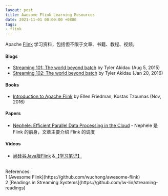 ```yaml
---
layout: post
title: Awesome Flink Learning Resources
date: 2021-11-01 00:00:00 +0800
tags:
- flink
---
```


Apache [Flink](https://flink.apache.org/) 学习资料，包括但不限于文章、书籍、教程、视频。

<h4>Blogs</h4>

- [Streaming 101: The world beyond batch][stream101] by Tyler Akidau (Aug 5, 2015)
- [Streaming 102: The world beyond batch][stream102] by Tyler Akidau (Jan 20, 2016)

<h4>Books</h4>

- [Introduction to Apache Flink][intro_to_flink] by Ellen Friedman, Kostas Tzoumas (Nov, 2016)

<h4>Papers</h4>

- [Nephele: Efficient Parallel Data Processing in the Cloud](https://paper-notes.zhjwpku.com/scheduler/nephele.html) - Nephele 是 Flink 的前身，文章主要介绍 Flink 的调度

<h4>Videos</h4>

- [尚硅谷Java版Flink][atguigu_flink] &[【学习笔记】][atguigu_flink_notes]

<br>
<span class="post-meta">
References:
</span>
<br>
<span class="post-meta">
1 [Awesome Flink](https://github.com/wuchong/awesome-flink)<br>
2 [Readings in Streaming Systems](https://github.com/lw-lin/streaming-readings)<br>
</span>

[intro_to_flink]: https://www.oreilly.com/library/view/introduction-to-apache/9781491977132/
[stream101]: https://www.oreilly.com/radar/the-world-beyond-batch-streaming-101/
[stream102]: https://www.oreilly.com/radar/the-world-beyond-batch-streaming-102/
[atguigu_flink]: https://www.bilibili.com/video/BV1qy4y1q728
[atguigu_flink_notes]: https://ashiamd.github.io/docsify-notes/#/study/BigData/Flink/%E5%B0%9A%E7%A1%85%E8%B0%B7Flink%E5%85%A5%E9%97%A8%E5%88%B0%E5%AE%9E%E6%88%98-%E5%AD%A6%E4%B9%A0%E7%AC%94%E8%AE%B0